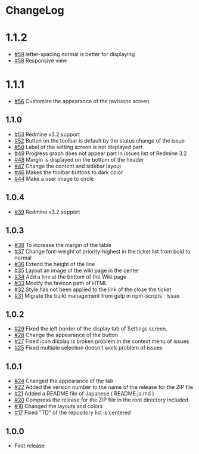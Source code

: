 # ChangeLog

# 1.1.2

* [#59](https://github.com/akabekobeko/redmine-theme-minimalflat2/issues/59) letter-spacing normal is better for displaying
* [#58](https://github.com/akabekobeko/redmine-theme-minimalflat2/issues/58) Responsive view

# 1.1.1

* [#56](https://github.com/akabekobeko/redmine-theme-minimalflat2/issues/56) Customize the appearance of the revisions screen

## 1.1.0

* [#53](https://github.com/akabekobeko/redmine-theme-minimalflat2/issues/53) Redmine v3.2 support
* [#52](https://github.com/akabekobeko/redmine-theme-minimalflat2/issues/52) Button on the toolbar is default by the status change of the issue
* [#50](https://github.com/akabekobeko/redmine-theme-minimalflat2/issues/50) Label of the setting screen is not displayed part
* [#49](https://github.com/akabekobeko/redmine-theme-minimalflat2/issues/49) Progress graph does not appear part in issues list of Redmine 3.2
* [#48](https://github.com/akabekobeko/redmine-theme-minimalflat2/issues/48) Margin is displayed on the bottom of the header
* [#47](https://github.com/akabekobeko/redmine-theme-minimalflat2/issues/47) Change the content and sidebar layout
* [#46](https://github.com/akabekobeko/redmine-theme-minimalflat2/issues/46) Makes the toolbar buttons to dark color
* [#44](https://github.com/akabekobeko/redmine-theme-minimalflat2/issues/44) Make a user image to circle

## 1.0.4

* [#39](https://github.com/akabekobeko/redmine-theme-minimalflat2/issues/39) Redmine v3.2 support

## 1.0.3

* [#38](https://github.com/akabekobeko/redmine-theme-minimalflat2/issues/38) To increase the margin of the table
* [#37](https://github.com/akabekobeko/redmine-theme-minimalflat2/issues/37) Change font-weight of priority-highest in the ticket list from bold to normal
* [#36](https://github.com/akabekobeko/redmine-theme-minimalflat2/issues/36) Extend the height of the line
* [#35](https://github.com/akabekobeko/redmine-theme-minimalflat2/issues/35) Layout an image of the wiki page in the center
* [#34](https://github.com/akabekobeko/redmine-theme-minimalflat2/issues/34) Add a line at the bottom of the Wiki page
* [#33](https://github.com/akabekobeko/redmine-theme-minimalflat2/issues/33) Modify the favicon path of HTML
* [#32](https://github.com/akabekobeko/redmine-theme-minimalflat2/issues/32) Style has not been applied to the link of the close the ticket
* [#31](https://github.com/akabekobeko/redmine-theme-minimalflat2/issues/31) Migrate the build management from gulp in npm-scripts · Issue

## 1.0.2

* [#29](https://github.com/akabekobeko/redmine-theme-minimalflat2/issues/29) Fixed the left border of the display tab of Settings screen.
* [#28](https://github.com/akabekobeko/redmine-theme-minimalflat2/issues/28) Change the appearance of the button
* [#27](https://github.com/akabekobeko/redmine-theme-minimalflat2/issues/27) Fixed icon display is broken problem in the context menu of issues
* [#25](https://github.com/akabekobeko/redmine-theme-minimalflat2/issues/25) Fixed multiple selection doesn't work problem of issues

## 1.0.1

* [#24](https://github.com/akabekobeko/redmine-theme-minimalflat2/issues/24) Changed the appearance of the tab
* [#22](https://github.com/akabekobeko/redmine-theme-minimalflat2/issues/22) Added the version number to the name of the release for the ZIP file
* [#21](https://github.com/akabekobeko/redmine-theme-minimalflat2/issues/21) Added a README file of Japanese ( README.ja.md )
* [#20](https://github.com/akabekobeko/redmine-theme-minimalflat2/issues/20) Compress the release for the ZIP file in the root directory included
* [#18](https://github.com/akabekobeko/redmine-theme-minimalflat2/issues/18) Changed the layouts and colors
* [#17](https://github.com/akabekobeko/redmine-theme-minimalflat2/issues/17) Fixed "TD" of the repository list is centered

## 1.0.0

* First release
